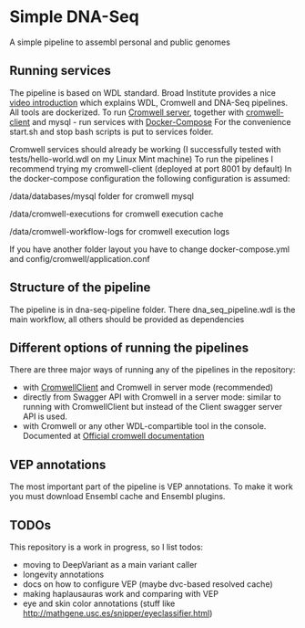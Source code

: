 Simple DNA-Seq
==============
A simple pipeline to assembl personal and public genomes

Running services
----------------

The pipeline is based on WDL standard.
Broad Institute provides a nice [video introduction](https://www.youtube.com/watch?v=aTAQ2eA_iOc&feature=youtu.be&fbclid=IwAR0r2YeeJMEh2XFmat6OIEmbmGWXEvye3UYplvSheYFl7mJ1ijR65G0awLc) which explains WDL, Cromwell and DNA-Seq pipelines.
All tools are dockerized. 
To run [Cromwell server](https://cromwell.readthedocs.io/en/stable/), together with [cromwell-client](https://github.com/antonkulaga/cromwell-client) and mysql - run services with [Docker-Compose](https://docs.docker.com/compose/install/) 
For the convenience start.sh and stop bash scripts is put to services folder.

Cromwell services should already be working (I successfully tested with tests/hello-world.wdl on my Linux Mint machine)
To run the pipelines I recommend trying my cromwell-client (deployed at port 8001 by default)
In the docker-compose configuration the following configuration is assumed:
  
/data/databases/mysql folder for cromwell mysql

/data/cromwell-executions for cromwell execution cache

/data/cromwell-workflow-logs for cromwell execution logs

If you have another folder layout you have to change docker-compose.yml and config/cromwell/application.conf


Structure of the pipeline
-------------------------

The pipeline is in dna-seq-pipeline folder. There dna_seq_pipeline.wdl is the main workflow, all others should be provided as dependencies


Different options of running the pipelines
-----------------

There are three major ways of running any of the pipelines in the repository:
* with [CromwellClient](https://github.com/antonkulaga/cromwell-client) and Cromwell in server mode (recommended)
* directly from Swagger API with Cromwell in a server mode: similar to running with CromwellClient but instead of the Client swagger server API is used.
* with Cromwell or any other WDL-compartible tool in the console. Documented at [Official cromwell documentation](https://cromwell.readthedocs.io/en/stable/tutorials/FiveMinuteIntro/#step-3-running-the-workflow)

VEP annotations
---------------

The most important part of the pipeline is VEP annotations.
To make it work you must download Ensembl cache and Ensembl plugins.

TODOs
-----

This repository is a work in progress, so I list todos:
* moving to DeepVariant as a main variant caller
* longevity annotations
* docs on how to configure VEP (maybe dvc-based resolved cache)
* making haplausauras work and comparing with VEP
* eye and skin color annotations (stuff like http://mathgene.usc.es/snipper/eyeclassifier.html)
